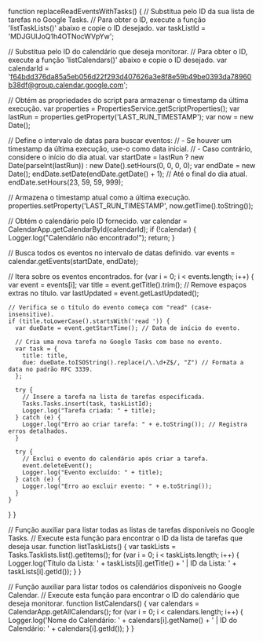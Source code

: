

function replaceReadEventsWithTasks() {
  // Substitua pelo ID da sua lista de tarefas no Google Tasks.
  // Para obter o ID, execute a função 'listTaskLists()' abaixo e copie o ID desejado.
  var taskListId = 'MDJGUlJoQ1h4OTNocWVpYw'; 

  // Substitua pelo ID do calendário que deseja monitorar.
  // Para obter o ID, execute a função 'listCalendars()' abaixo e copie o ID desejado.
  var calendarId = 'f64bdd376da85a5eb056d22f293d407626a3e8f8e59b49be0393da78960b38df@group.calendar.google.com'; 

  // Obtém as propriedades do script para armazenar o timestamp da última execução.
  var properties = PropertiesService.getScriptProperties();
  var lastRun = properties.getProperty('LAST_RUN_TIMESTAMP');
  var now = new Date();

  // Define o intervalo de datas para buscar eventos:
  // - Se houver um timestamp da última execução, use-o como data inicial.
  // - Caso contrário, considere o início do dia atual.
  var startDate = lastRun ? new Date(parseInt(lastRun)) : new Date().setHours(0, 0, 0, 0);
  var endDate = new Date();
  endDate.setDate(endDate.getDate() + 1); // Até o final do dia atual.
  endDate.setHours(23, 59, 59, 999);

  // Armazena o timestamp atual como a última execução.
  properties.setProperty('LAST_RUN_TIMESTAMP', now.getTime().toString());

  // Obtém o calendário pelo ID fornecido.
  var calendar = CalendarApp.getCalendarById(calendarId);
  if (!calendar) {
    Logger.log("Calendário não encontrado!");
    return;
  }

  // Busca todos os eventos no intervalo de datas definido.
  var events = calendar.getEvents(startDate, endDate);

  // Itera sobre os eventos encontrados.
  for (var i = 0; i < events.length; i++) {
    var event = events[i];
    var title = event.getTitle().trim(); // Remove espaços extras no título.
    var lastUpdated = event.getLastUpdated();

    // Verifica se o título do evento começa com "read" (case-insensitive).
    if (title.toLowerCase().startsWith('read ')) {
      var dueDate = event.getStartTime(); // Data de início do evento.

      // Cria uma nova tarefa no Google Tasks com base no evento.
      var task = {
        title: title,
        due: dueDate.toISOString().replace(/\.\d+Z$/, "Z") // Formata a data no padrão RFC 3339.
      };

      try {
        // Insere a tarefa na lista de tarefas especificada.
        Tasks.Tasks.insert(task, taskListId);
        Logger.log("Tarefa criada: " + title);
      } catch (e) {
        Logger.log("Erro ao criar tarefa: " + e.toString()); // Registra erros detalhados.
      }

      try {
        // Exclui o evento do calendário após criar a tarefa.
        event.deleteEvent();
        Logger.log("Evento excluído: " + title);
      } catch (e) {
        Logger.log("Erro ao excluir evento: " + e.toString());
      }
    }
  }
}

// Função auxiliar para listar todas as listas de tarefas disponíveis no Google Tasks.
// Execute esta função para encontrar o ID da lista de tarefas que deseja usar.
function listTaskLists() {
  var taskLists = Tasks.Tasklists.list().getItems();
  for (var i = 0; i < taskLists.length; i++) {
    Logger.log('Título da Lista: ' + taskLists[i].getTitle() + ' | ID da Lista: ' + taskLists[i].getId());
  }
}

// Função auxiliar para listar todos os calendários disponíveis no Google Calendar.
// Execute esta função para encontrar o ID do calendário que deseja monitorar.
function listCalendars() {
  var calendars = CalendarApp.getAllCalendars();
  for (var i = 0; i < calendars.length; i++) {
    Logger.log('Nome do Calendário: ' + calendars[i].getName() + ' | ID do Calendário: ' + calendars[i].getId());
  }
}
